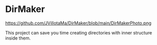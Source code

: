 # DirMaker
https://github.com/JVillotaMa/DirMaker/blob/main/DirMakerPhoto.png

This project can save you time creating directories with inner structure inside them.
